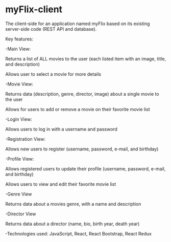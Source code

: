 # myFlix-client

The client-side for an application named myFlix based on its existing server-side code (REST API and database).

Key features:


-Main View:

Returns a list of ALL movies to the user (each listed item with an image, title, and description)

Allows user to select a movie for more details


-Movie View:

Returns data (description, genre, director, image) about a single movie to the user 

Allows for users to add or remove a movie on their favorite movie list


-Login View:

Allows users to log in with a username and password


-Registration View:

Allows new users to register (username, password, e-mail, and birthday)


-Profile View:

Allows registered users to update their profile (username, password, e-mail, and birthday)

Allows users to view and edit their favorite movie list


-Genre View

Returns data about a movies genre, with a name and description


-Director View

Returns data about a director (name, bio, birth year, death year)



-Technologies used: JavaScript, React, React Bootstrap, React Redux
